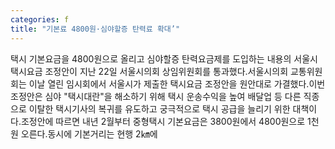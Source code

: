 ```yaml
---
categories: f
title: "기본료 4800원·심야할증 탄력료 확대’"
---
```

택시 기본요금을 4800원으로 올리고 심야할증 탄력요금제를 도입하는 내용의 서울시 택시요금 조정안이 지난 22일 서울시의회 상임위원회를 통과했다.서울시의회 교통위원회는 이날 열린 임시회에서 서울시가 제출한 택시요금 조정안을 원안대로 가결했다.이번 조정안은 심야 "택시대란"을 해소하기 위해 택시 운송수익을 높여 배달업 등 다른 직종으로 이탈한 택시기사의 복귀를 유도하고 궁극적으로 택시 공급을 늘리기 위한 대책이다.조정안에 따르면 내년 2월부터 중형택시 기본요금은 3800원에서 4800원으로 1천원 오른다.동시에 기본거리는 현행 2㎞에